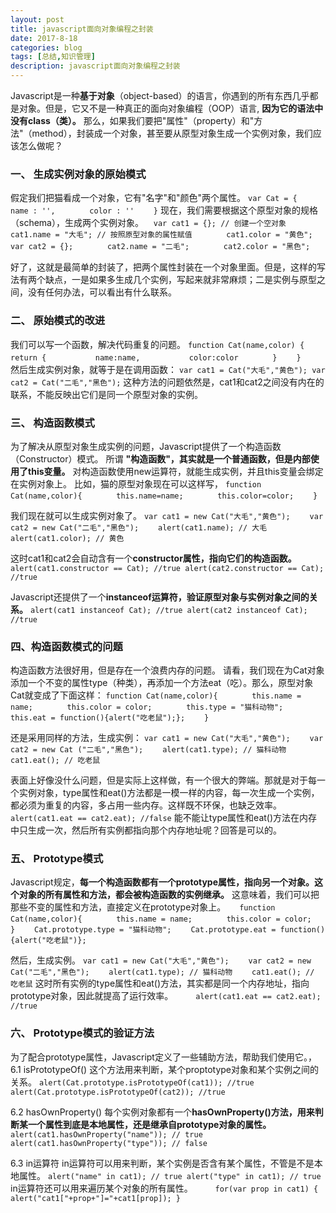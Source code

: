 ```yaml
---
layout: post
title: javascript面向对象编程之封装
date: 2017-8-18
categories: blog
tags: [总结,知识管理]
description: javascript面向对象编程之封装
---
```


Javascript是一种**基于对象**（object-based）的语言，你遇到的所有东西几乎都是对象。但是，它又不是一种真正的面向对象编程（OOP）语言, **因为它的语法中没有class（类）。**
那么，如果我们要把"属性"（property）和"方法"（method），封装成一个对象，甚至要从原型对象生成一个实例对象，我们应该怎么做呢？
<!--more-->

### 一、 生成实例对象的原始模式
假定我们把猫看成一个对象，它有"名字"和"颜色"两个属性。
                          ```
                           var Cat = {
                       　　　　name : '',
                       　　　　color : ''
                       　　}
                          ```
现在，我们需要根据这个原型对象的规格（schema），生成两个实例对象。
                        ```
                        　var cat1 = {}; // 创建一个空对象
                        　　　　cat1.name = "大毛"; // 按照原型对象的属性赋值
                        　　　　cat1.color = "黄色";
                        　var cat2 = {};
                        　　　　cat2.name = "二毛";
                        　　　　cat2.color = "黑色";
                        ```　
    
好了，这就是最简单的封装了，把两个属性封装在一个对象里面。但是，这样的写法有两个缺点，一是如果多生成几个实例，写起来就非常麻烦；二是实例与原型之间，没有任何办法，可以看出有什么联系。

### 二、 原始模式的改进
我们可以写一个函数，解决代码重复的问题。
                    ```
                    function Cat(name,color) {
                    　　　　return {
                    　　　　　　name:name,
                    　　　　　　color:color
                    　　　　}
                    　　}
                    ```
　　
然后生成实例对象，就等于是在调用函数：
                    ```
                    var cat1 = Cat("大毛","黄色");
                    var cat2 = Cat("二毛","黑色");
                    ```
这种方法的问题依然是，cat1和cat2之间没有内在的联系，不能反映出它们是同一个原型对象的实例。

### 三、 构造函数模式

为了解决从原型对象生成实例的问题，Javascript提供了一个构造函数（Constructor）模式。
所谓 **"构造函数"，其实就是一个普通函数，但是内部使用了this变量。** 对构造函数使用new运算符，就能生成实例，并且this变量会绑定在实例对象上。
比如，猫的原型对象现在可以这样写，
                    ```
                     function Cat(name,color){
                    　　　　this.name=name;
                    　　　　this.color=color;
                    　　}
                    ```
    
我们现在就可以生成实例对象了。
                    ```
                    var cat1 = new Cat("大毛","黄色");
                    　　var cat2 = new Cat("二毛","黑色");
                    　　alert(cat1.name); // 大毛
                    　　alert(cat1.color); // 黄色
                    ```
                    
这时cat1和cat2会自动含有一个**constructor属性，指向它们的构造函数。**
                    ```
                    alert(cat1.constructor == Cat); //true
                    alert(cat2.constructor == Cat); //true
                    ```
    
Javascript还提供了一个**instanceof运算符，验证原型对象与实例对象之间的关系。**
                    ```
                    alert(cat1 instanceof Cat); //true
                    alert(cat2 instanceof Cat); //true
                    ```
    
### 四、构造函数模式的问题

构造函数方法很好用，但是存在一个浪费内存的问题。
请看，我们现在为Cat对象添加一个不变的属性type（种类），再添加一个方法eat（吃）。那么，原型对象Cat就变成了下面这样：
                   ```
                   function Cat(name,color){
                   　　　　this.name = name;
                   　　　　this.color = color;
                   　　　　this.type = "猫科动物";
                   　　　　this.eat = function(){alert("吃老鼠");};
                   　　}
                   ```
   
还是采用同样的方法，生成实例：
                 ```
                 var cat1 = new Cat("大毛","黄色");
                 　　var cat2 = new Cat ("二毛","黑色");
                 　　alert(cat1.type); // 猫科动物
                 　　cat1.eat(); // 吃老鼠
                 ```
     
表面上好像没什么问题，但是实际上这样做，有一个很大的弊端。那就是对于每一个实例对象，type属性和eat()方法都是一模一样的内容，每一次生成一个实例，都必须为重复的内容，多占用一些内存。这样既不环保，也缺乏效率。
　　             `alert(cat1.eat == cat2.eat); //false`
能不能让type属性和eat()方法在内存中只生成一次，然后所有实例都指向那个内存地址呢？回答是可以的。

### 五、 Prototype模式
Javascript规定，**每一个构造函数都有一个prototype属性，指向另一个对象。这个对象的所有属性和方法，都会被构造函数的实例继承。**
这意味着，我们可以把那些不变的属性和方法，直接定义在prototype对象上。
            　   ```
             function Cat(name,color){
            　　　　this.name = name;
            　　　　this.color = color;
            　　}
            　　Cat.prototype.type = "猫科动物";
            　　Cat.prototype.eat = function(){alert("吃老鼠")};
             ```
               
然后，生成实例。
                ```
                var cat1 = new Cat("大毛","黄色");
                　　var cat2 = new Cat("二毛","黑色");
                　　alert(cat1.type); // 猫科动物
                　　cat1.eat(); // 吃老鼠
                ```
这时所有实例的type属性和eat()方法，其实都是同一个内存地址，指向prototype对象，因此就提高了运行效率。
　　             `alert(cat1.eat == cat2.eat); //true`

### 六、 Prototype模式的验证方法

为了配合prototype属性，Javascript定义了一些辅助方法，帮助我们使用它。，
6.1 isPrototypeOf()
这个方法用来判断，某个proptotype对象和某个实例之间的关系。
                ```
                alert(Cat.prototype.isPrototypeOf(cat1)); //true
                alert(Cat.prototype.isPrototypeOf(cat2)); //true
                ```
    
6.2 hasOwnProperty()
每个实例对象都有一个**hasOwnProperty()方法，用来判断某一个属性到底是本地属性，还是继承自prototype对象的属性。**
                ```
                alert(cat1.hasOwnProperty("name")); // true
                alert(cat1.hasOwnProperty("type")); // false
                ```
    
6.3 in运算符
in运算符可以用来判断，某个实例是否含有某个属性，不管是不是本地属性。
                ```
                alert("name" in cat1); // true
                alert("type" in cat1); // true
                ```
in运算符还可以用来遍历某个对象的所有属性。
　           　`for(var prop in cat1) { alert("cat1["+prop+"]="+cat1[prop]); }`